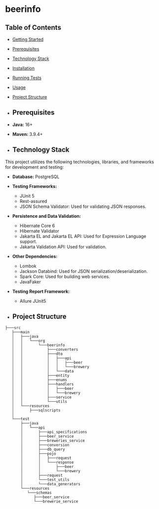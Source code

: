 # beerinfo

## Table of Contents
- [Getting Started](#getting-started)
- [Prerequisites](#prerequisites)
- [Technology Stack](#technology-stack)
- [Installation](#installation)
- [Running Tests](#running-tests)
- [Usage](#usage)
- [Project Structure](#project-structure)


- ## Prerequisites

- **Java:** 16+

- **Maven:** 3.9.4+

- ## Technology Stack

This project utilizes the following technologies, libraries, and frameworks for development and testing:

- **Database:** PostgreSQL

- **Testing Frameworks:**

  - JUnit 5
  - Rest-assured
  - JSON Schema Validator: Used for validating JSON responses.
    
- **Persistence and Data Validation:**

  - Hibernate Core 6
  - Hibernate Validator
  - Jakarta EL and Jakarta EL API: Used for Expression Language support.
  - Jakarta Validation API: Used for validation.

- **Other Dependencies:**
  - Lombok
  - Jackson Databind: Used for JSON serialization/deserialization.
  - Spark Core: Used for building web services.
  - JavaFaker

- **Testing Report Framework:**

  - Allure JUnit5


- ## Project Structure

```
├───src
   ├───main
   │   ├───java
   │   │   └───org
   │   │       └───beerinfo
   │   │           ├───converters
   │   │           ├───dto
   │   │           │   ├───api
   │   │           │   │   ├───beer
   │   │           │   │   └───brewery
   │   │           │   └───data
   │   │           ├───entity
   │   │           ├───enums
   │   │           ├───handlers
   │   │           │   ├───beer
   │   │           │   └───brewery
   │   │           ├───service
   │   │           └───utils
   │   └───resources
   │       ├───sqlscripts
   │       
   └───test
       ├───java
       │   └───api
       │       ├───api_specifications
       │       ├───beer_service
       │       ├───breweries_service
       │       ├───conversion
       │       ├───db_query
       │       ├───pojo
       │       │   ├───request
       │       │   └───response
       │       │       ├───beer
       │       │       └───brewery
       │       ├───request
       │       └───test_utils
       │       └───data_generators
       └───resources
          └───schemas
             ├───beer_service
             └───brewerie_service
```
